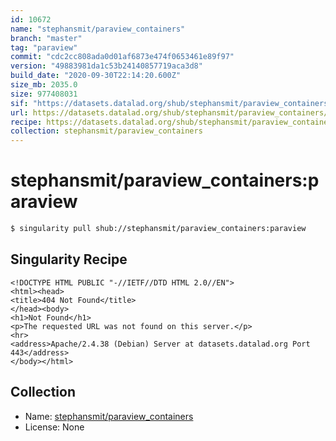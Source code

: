 ```yaml
---
id: 10672
name: "stephansmit/paraview_containers"
branch: "master"
tag: "paraview"
commit: "cdc2cc808ada0d01af6873e474f0653461e89f97"
version: "49883981da1c53b24140857719aca3d8"
build_date: "2020-09-30T22:14:20.600Z"
size_mb: 2035.0
size: 977408031
sif: "https://datasets.datalad.org/shub/stephansmit/paraview_containers/paraview/2020-09-30-cdc2cc80-49883981/49883981da1c53b24140857719aca3d8.sif"
url: https://datasets.datalad.org/shub/stephansmit/paraview_containers/paraview/2020-09-30-cdc2cc80-49883981/
recipe: https://datasets.datalad.org/shub/stephansmit/paraview_containers/paraview/2020-09-30-cdc2cc80-49883981/Singularity
collection: stephansmit/paraview_containers
---
```


# stephansmit/paraview_containers:paraview

```bash
$ singularity pull shub://stephansmit/paraview_containers:paraview
```

## Singularity Recipe

```singularity
<!DOCTYPE HTML PUBLIC "-//IETF//DTD HTML 2.0//EN">
<html><head>
<title>404 Not Found</title>
</head><body>
<h1>Not Found</h1>
<p>The requested URL was not found on this server.</p>
<hr>
<address>Apache/2.4.38 (Debian) Server at datasets.datalad.org Port 443</address>
</body></html>
```

## Collection

 - Name: [stephansmit/paraview_containers](https://github.com/stephansmit/paraview_containers)
 - License: None

